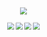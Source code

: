 <h1 align="center">
<img src="http://mazassumnida.wtf/api/mini/generate_badge?boj=ejay"/>
</h1>

<div align="center">
  <img src="https://img.shields.io/badge/Go-01010b?style=flat&logo=Go&logoColor=white"/>
  <img src="https://img.shields.io/badge/Typescript-01010b?style=flat&logo=Typescript&logoColor=white"/>  
  <img src="https://img.shields.io/badge/React-01010b?style=flat&logo=React&logoColor=white"/>  
  <img src="https://img.shields.io/badge/Postgresql-01010b?style=flat&logo=Postgresql&logoColor=white"/>
</div>

